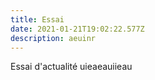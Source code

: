 ```yaml
---
title: Essai
date: 2021-01-21T19:02:22.577Z
description: aeuinr
---
```

Essai d'actualité uieaeauiieau